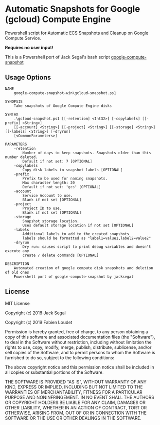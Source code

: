 # Automatic Snapshots for Google (gcloud) Compute Engine

Powershell script for Automatic ECS Snapshots and Cleanup on Google Compute Service. 

**Requires no user input!**

This is a Powershell port of Jack Segal's bash script [google-compute-snapshot](https://github.com/jacksegal/google-compute-snapshot)


## Usage Options
```
NAME
    google-compute-snapshot-win\gcloud-snapshot.ps1

SYNOPSIS
    Take snapshots of Google Compute Engine disks

SYNTAX
    .\gcloud-snapshot.ps1 [[-retention] <Int32>] [-copylabels] [[-prefix] <String>]
    [[-account] <String>] [[-project] <String>] [[-storage] <String>] [[-labels] <String>] [-dryrun]
    [<CommonParameters>]

PARAMETERS
    -retention
        Number of days to keep snapshots. Snapshots older than this number deleted.
        Default if not set: 7 [OPTIONAL]
    -copylabels
        Copy disk labels to snapshot labels [OPTIONAL]
    -prefix
        Prefix to be used for naming snapshots.
        Max character length: 20
        Default if not set: 'gcs' [OPTIONAL]
    -account
        Service Account to use.
        Blank if not set [OPTIONAL]
    -project
        Project ID to use.
        Blank if not set [OPTIONAL]
    -storage
        Snapshot storage location.
        Uses default storage location if not set [OPTIONAL]
    -labels
        Additional labels to add to the created snapshots
        labels should be formatted as "label1=value1,label2=value2"
    -dryrun
        Dry run: causes script to print debug variables and doesn't execute any
        create / delete commands [OPTIONAL]

DESCRIPTION
    Automated creation of google compute disk snapshots and deletion of old ones
    Powershell port of google-compute-snapshot by jacksegal
```


## License

MIT License

Copyright (c) 2018 Jack Segal

Copyright (c) 2019 Fabien Loudet

Permission is hereby granted, free of charge, to any person obtaining a copy of this software and associated documentation files (the "Software"), to deal in the Software without restriction, including without limitation the rights to use, copy, modify, merge, publish, distribute, sublicense, and/or sell copies of the Software, and to permit persons to whom the Software is furnished to do so, subject to the following conditions:

The above copyright notice and this permission notice shall be included in all copies or substantial portions of the Software.

THE SOFTWARE IS PROVIDED "AS IS", WITHOUT WARRANTY OF ANY KIND, EXPRESS OR IMPLIED, INCLUDING BUT NOT LIMITED TO THE WARRANTIES OF MERCHANTABILITY, FITNESS FOR A PARTICULAR PURPOSE AND NONINFRINGEMENT. IN NO EVENT SHALL THE AUTHORS OR COPYRIGHT HOLDERS BE LIABLE FOR ANY CLAIM, DAMAGES OR OTHER LIABILITY, WHETHER IN AN ACTION OF CONTRACT, TORT OR OTHERWISE, ARISING FROM, OUT OF OR IN CONNECTION WITH THE SOFTWARE OR THE USE OR OTHER DEALINGS IN THE SOFTWARE.
